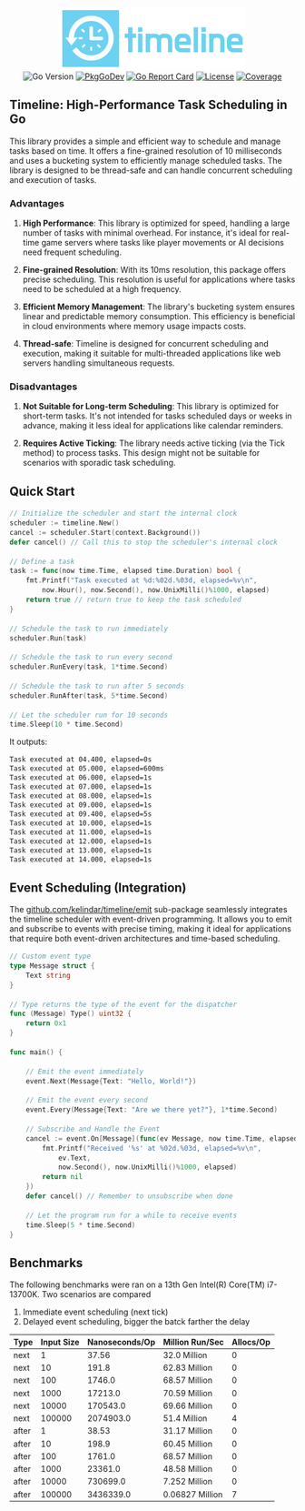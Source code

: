 <p align="center">
<img width="330" height="110" src=".github/logo.png" border="0" alt="kelindar/timeline">
<br>
<img src="https://img.shields.io/github/go-mod/go-version/kelindar/timeline" alt="Go Version">
<a href="https://pkg.go.dev/github.com/kelindar/timeline"><img src="https://pkg.go.dev/badge/github.com/kelindar/timeline" alt="PkgGoDev"></a>
<a href="https://goreportcard.com/report/github.com/kelindar/timeline"><img src="https://goreportcard.com/badge/github.com/kelindar/timeline" alt="Go Report Card"></a>
<a href="https://opensource.org/licenses/MIT"><img src="https://img.shields.io/badge/License-MIT-blue.svg" alt="License"></a>
<a href="https://coveralls.io/github/kelindar/timeline"><img src="https://coveralls.io/repos/github/kelindar/timeline/badge.svg" alt="Coverage"></a>
</p>

## Timeline: High-Performance Task Scheduling in Go

This library provides a simple and efficient way to schedule and manage tasks based on time. It offers a fine-grained resolution of 10 milliseconds and uses a bucketing system to efficiently manage scheduled tasks. The library is designed to be thread-safe and can handle concurrent scheduling and execution of tasks.

### Advantages

1. **High Performance**: This library is optimized for speed, handling a large number of tasks with minimal overhead. For instance, it's ideal for real-time game servers where tasks like player movements or AI decisions need frequent scheduling.

2. **Fine-grained Resolution**: With its 10ms resolution, this package offers precise scheduling. This resolution is useful for applications where tasks need to be scheduled at a high frequency.

3. **Efficient Memory Management**: The library's bucketing system ensures linear and predictable memory consumption. This efficiency is beneficial in cloud environments where memory usage impacts costs.

4. **Thread-safe**: Timeline is designed for concurrent scheduling and execution, making it suitable for multi-threaded applications like web servers handling simultaneous requests.

### Disadvantages

1. **Not Suitable for Long-term Scheduling**: This library is optimized for short-term tasks. It's not intended for tasks scheduled days or weeks in advance, making it less ideal for applications like calendar reminders.

2. **Requires Active Ticking**: The library needs active ticking (via the Tick method) to process tasks. This design might not be suitable for scenarios with sporadic task scheduling.

## Quick Start

```go
// Initialize the scheduler and start the internal clock
scheduler := timeline.New()
cancel := scheduler.Start(context.Background())
defer cancel() // Call this to stop the scheduler's internal clock

// Define a task
task := func(now time.Time, elapsed time.Duration) bool {
    fmt.Printf("Task executed at %d:%02d.%03d, elapsed=%v\n",
        now.Hour(), now.Second(), now.UnixMilli()%1000, elapsed)
    return true // return true to keep the task scheduled
}

// Schedule the task to run immediately
scheduler.Run(task)

// Schedule the task to run every second
scheduler.RunEvery(task, 1*time.Second)

// Schedule the task to run after 5 seconds
scheduler.RunAfter(task, 5*time.Second)

// Let the scheduler run for 10 seconds
time.Sleep(10 * time.Second)
```

It outputs:

```
Task executed at 04.400, elapsed=0s
Task executed at 05.000, elapsed=600ms
Task executed at 06.000, elapsed=1s
Task executed at 07.000, elapsed=1s
Task executed at 08.000, elapsed=1s
Task executed at 09.000, elapsed=1s
Task executed at 09.400, elapsed=5s
Task executed at 10.000, elapsed=1s
Task executed at 11.000, elapsed=1s
Task executed at 12.000, elapsed=1s
Task executed at 13.000, elapsed=1s
Task executed at 14.000, elapsed=1s
```

## Event Scheduling (Integration)

The [github.com/kelindar/timeline/emit](https://github.com/kelindar/timeline/tree/main/emit) sub-package seamlessly integrates the timeline scheduler with event-driven programming. It allows you to emit and subscribe to events with precise timing, making it ideal for applications that require both event-driven architectures and time-based scheduling.

```go
// Custom event type
type Message struct {
	Text string
}

// Type returns the type of the event for the dispatcher
func (Message) Type() uint32 {
	return 0x1
}

func main() {

	// Emit the event immediately
	event.Next(Message{Text: "Hello, World!"})

	// Emit the event every second
	event.Every(Message{Text: "Are we there yet?"}, 1*time.Second)

	// Subscribe and Handle the Event
	cancel := event.On[Message](func(ev Message, now time.Time, elapsed time.Duration) error {
		fmt.Printf("Received '%s' at %02d.%03d, elapsed=%v\n",
			ev.Text,
			now.Second(), now.UnixMilli()%1000, elapsed)
		return nil
	})
	defer cancel() // Remember to unsubscribe when done

	// Let the program run for a while to receive events
	time.Sleep(5 * time.Second)
}
```

## Benchmarks

The following benchmarks were ran on a 13th Gen Intel(R) Core(TM) i7-13700K. Two scenarios are compared

1.  Immediate event scheduling (next tick)
2.  Delayed event scheduling, bigger the batck farther the delay

| Type  | Input Size | Nanoseconds/Op | Million Run/Sec | Allocs/Op |
| ----- | ---------- | -------------- | --------------- | --------- |
| next  | 1          | 37.56          | 32.0 Million    | 0         |
| next  | 10         | 191.8          | 62.83 Million   | 0         |
| next  | 100        | 1746.0         | 68.57 Million   | 0         |
| next  | 1000       | 17213.0        | 70.59 Million   | 0         |
| next  | 10000      | 170543.0       | 69.66 Million   | 0         |
| next  | 100000     | 2074903.0      | 51.4 Million    | 4         |
| after | 1          | 38.53          | 31.17 Million   | 0         |
| after | 10         | 198.9          | 60.45 Million   | 0         |
| after | 100        | 1761.0         | 68.57 Million   | 0         |
| after | 1000       | 23361.0        | 48.58 Million   | 0         |
| after | 10000      | 730699.0       | 7.252 Million   | 0         |
| after | 100000     | 3436339.0      | 0.06827 Million | 7         |
